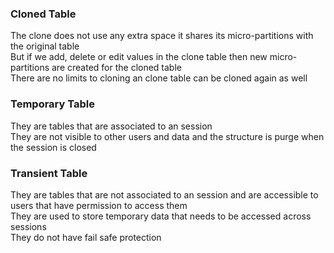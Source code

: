 ### Cloned Table

The clone does not use any extra space it shares its micro-partitions with the original table  
But if we add, delete or edit values in the clone table then new micro-partitions are created for the cloned table  
There are no limits to cloning an clone table can be cloned again as well

### Temporary Table

They are tables that are associated to an session  
They are not visible to other users and data and the structure is purge when the session is closed

### Transient Table

They are tables that are not associated to an session and are accessible to users that have permission to access them  
They are used to store temporary data that needs to be accessed across sessions  
They do not have fail safe protection
